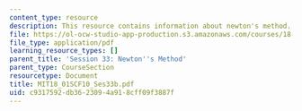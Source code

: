 ```yaml
---
content_type: resource
description: This resource contains information about newton's method.
file: https://ol-ocw-studio-app-production.s3.amazonaws.com/courses/18-01sc-single-variable-calculus-fall-2010/c9317592db3623094a918cff09f3887f_MIT18_01SCF10_Ses33b.pdf
file_type: application/pdf
learning_resource_types: []
parent_title: 'Session 33: Newton''s Method'
parent_type: CourseSection
resourcetype: Document
title: MIT18_01SCF10_Ses33b.pdf
uid: c9317592-db36-2309-4a91-8cff09f3887f
---
```

